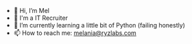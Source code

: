 - 👋 Hi, I’m Mel
- 👀 I'm a IT Recruiter
- 🌱 I’m currently learning a little bit of Python (failing honestly)
- 📫 How to reach me: melania@ryzlabs.com
